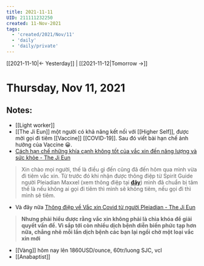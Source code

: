 ```yaml
---
title: 2021-11-11
UID: 211111232250
created: 11-Nov-2021
tags:
  - 'created/2021/Nov/11'
  - 'daily'
  - 'daily/private'
---
```

[[2021-11-10|<- Yesterday]] | [[2021-11-12|Tomorrow ->]]
# Thursday, Nov 11, 2021

## Notes:
- [[Light worker]]
- [[The Ji Eun]] một người có khả năng kết nối với [[Higher Self]], được mời gọi đi tiêm [[Vaccine]] [[COVID-19]]. Sau đó viết bài hạn chế ảnh hưởng của Vaccine 😀. 
- [Cách hạn chế những khía cạnh không tốt của vắc xin đến năng lượng và sức khỏe - The Ji Eun](https://thejieun.com/cach-han-che-nhung-khia-canh-khong-tot-cua-vac-xin-den-nang-luong-va-suc-khoe/)
> Xin chào mọi người, thế là điều gì đến cũng đã đến hôm qua mình vừa đi tiêm vắc xin. Từ trước đó khi nhận được thông điệp từ Spirit Guide người Pleiadian Maxxel (xem thông điệp tại **[đây](https://thejieun.com/thong-diep-ve-vac-xin-covid-tu-nguoi-pleiadian/)**) mình đã chuẩn bị tâm thế là nếu không ai gọi đi tiêm thì mình sẽ không tiêm, nếu gọi đi thì mình sẽ tiêm. 


- Và đây nữa [Thông điệp về Vắc xin Covid từ người Pleiadian - The Ji Eun](https://thejieun.com/thong-diep-ve-vac-xin-covid-tu-nguoi-pleiadian/)
> **Nhưng phải hiểu được rằng vắc xin không phải là chìa khóa để giải quyết vấn đề. Vì sắp tới còn nhiều dịch bệnh diễn biến phức tạp hơn nữa, chẳng nhẽ mỗi lần dịch bệnh các bạn lại ngồi chờ một loại vắc xin mới**

- [[Vàng]] hôm nay lên 1860USD/ounce, 60tr/luong SJC, vcl
- [[Anabaptist]]